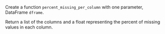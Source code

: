 Create a function `percent_missing_per_column` with one parameter, DataFrame `dframe`.

Return a list of the columns and a float representing the percent of missing values in each column.
